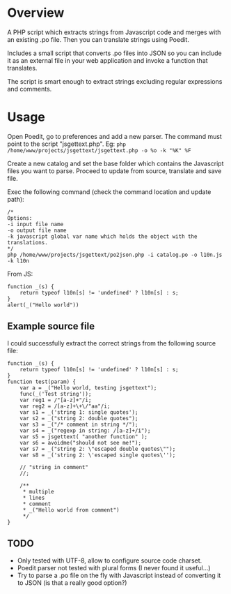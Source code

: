 # Overview #

A PHP script which extracts strings from Javascript code and merges with an existing .po file. Then you can translate strings using Poedit.

Includes a small script that converts .po files into JSON so you can include it as an external file in your web application and invoke a function that translates.

The script is smart enough to extract strings excluding regular expressions and comments.

# Usage #

Open Poedit, go to preferences and add a new parser. The command must point to the script "jsgettext.php". Eg: `php /home/www/projects/jsgettext/jsgettext.php -o %o -k "%K" %F`

Create a new catalog and set the base folder which contains the Javascript files you want to parse. Proceed to update from source, translate and save file.

Exec the following command (check the command location and update path):
```
/*
Options:
-i input file name
-o output file name
-k javascript global var name which holds the object with the translations.
*/
php /home/www/projects/jsgettext/po2json.php -i catalog.po -o l10n.js -k l10n
```

From JS:
```
function _(s) {
    return typeof l10n[s] != 'undefined' ? l10n[s] : s;
}
alert(_("Hello world"))
```

## Example source file ##
I could successfully extract the correct strings from the following source file:
```
function _(s) {
	return typeof l10n[s] != 'undefined' ? l10n[s] : s;
}
function test(param) {
	var a = _("Hello world, testing jsgettext");
	func(_('Test string'));
	var reg1 = /"[a-z]+"/i;
	var reg2 = /[a-z]+\+\/"aa"/i;
	var s1 = _('string 1: single quotes');
	var s2 = _("string 2: double quotes");
	var s3 = _("/* comment in string */");
	var s4 = _("regexp in string: /[a-z]+/i");
	var s5 = jsgettext( "another function" );
	var s6 = avoidme("should not see me!");
	var s7 = _("string 2: \"escaped double quotes\"");
	var s8 = _('string 2: \'escaped single quotes\'');

	// "string in comment"
	//;

	/**
	 * multiple
	 * lines
	 * comment
	 * _("Hello world from comment")
	 */
}
```

## TODO ##
  * Only tested with UTF-8, allow to configure source code charset.
  * Poedit parser not tested with plural forms (I never found it useful...)
  * Try to parse a .po file on the fly with Javascript instead of converting it to JSON (is that a really good option?)
